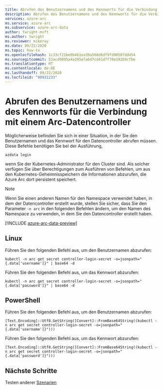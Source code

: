 ```yaml
---
title: Abrufen des Benutzernamens und des Kennworts für die Verbindung mit einem Arc-Datencontroller
description: Abrufen des Benutzernamens und des Kennworts für die Verbindung mit einem Arc-Datencontroller
services: azure-arc
ms.service: azure-arc
ms.subservice: azure-arc-data
author: twright-msft
ms.author: twright
ms.reviewer: mikeray
ms.date: 09/22/2020
ms.topic: how-to
ms.openlocfilehash: 1c33cf21be0b4b1ea39a568d6df9fd90507dd454
ms.sourcegitcommit: 53acd9895a4a395efa6d7cd41d7f78e392b9cfbe
ms.translationtype: HT
ms.contentlocale: de-DE
ms.lasthandoff: 09/22/2020
ms.locfileid: "90931233"
---
```

# <a name="retrieve-the-user-name-and-password-to-connect-to-the-arc-data-controller"></a>Abrufen des Benutzernamens und des Kennworts für die Verbindung mit einem Arc-Datencontroller

Möglicherweise befinden Sie sich in einer Situation, in der Sie den Benutzernamen und das Kennwort für den Datencontroller abrufen müssen. Diese Befehle benötigen Sie bei der Ausführung, 

```console
azdata login
```

wenn Sie der Kubernetes-Administrator für den Cluster sind. Als solcher verfügen Sie über Berechtigungen zum Ausführen von Befehlen, um aus den Kubernetes-Geheimnisspeichern die Informationen abzurufen, die Azure Arc dort persistent speichert.

> [!NOTE]
>  Wenn Sie einen anderen Namen für den Namespace verwendet haben, in dem der Datencontroller erstellt wurde, stellen Sie sicher, dass Sie den Parameter `-n arc` in den folgenden Befehlen ändern, um den Namen des Namespace zu verwenden, in dem Sie den Datencontroller erstellt haben.

[!INCLUDE [azure-arc-data-preview](../../../includes/azure-arc-data-preview.md)]

## <a name="linux"></a>Linux

Führen Sie den folgenden Befehl aus, um den Benutzernamen abzurufen:

```console
kubectl -n arc get secret controller-login-secret -o=jsonpath="{.data['username']}" | base64 -d
```

Führen Sie den folgenden Befehl aus, um das Kennwort abzurufen:

```console
kubectl -n arc get secret controller-login-secret -o=jsonpath="{.data['password']}" | base64 -d
```

## <a name="powershell"></a>PowerShell

Führen Sie den folgenden Befehl aus, um den Benutzernamen abzurufen:

```console
[Text.Encoding]::Utf8.GetString([Convert]::FromBase64String((kubectl -n arc get secret controller-login-secret -o=jsonpath="{.data['username']}")))
```

Führen Sie den folgenden Befehl aus, um das Kennwort abzurufen:

```console
[Text.Encoding]::Utf8.GetString([Convert]::FromBase64String((kubectl -n arc get secret controller-login-secret -o=jsonpath="{.data['password']}")))
```

## <a name="next-steps"></a>Nächste Schritte

Testen anderer [Szenarien](https://github.com/microsoft/Azure-data-services-on-Azure-Arc/tree/master/scenarios)
